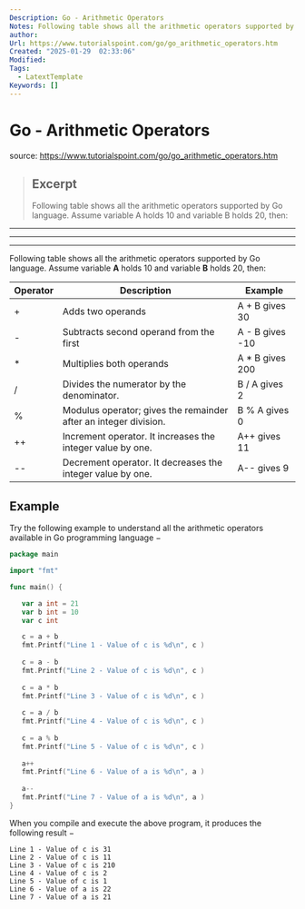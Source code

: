 ```yaml
---
Description: Go - Arithmetic Operators
Notes: Following table shows all the arithmetic operators supported by Go language. Assume variable A holds 10 and variable B holds 20, then:
author: 
Url: https://www.tutorialspoint.com/go/go_arithmetic_operators.htm
Created: "2025-01-29  02:33:06"
Modified: 
Tags:
  - LatextTemplate
Keywords: []
---
```


# Go - Arithmetic Operators

source: https://www.tutorialspoint.com/go/go_arithmetic_operators.htm

> ## Excerpt
> Following table shows all the arithmetic operators supported by Go language. Assume variable A holds 10 and variable B holds 20, then:

---
___

___

Following table shows all the arithmetic operators supported by Go language. Assume variable **A** holds 10 and variable **B** holds 20, then:

| Operator | Description | Example |
| --- | --- | --- |
| + | Adds two operands | A + B gives 30 |
| \- | Subtracts second operand from the first | A - B gives -10 |
| \* | Multiplies both operands | A \* B gives 200 |
| / | Divides the numerator by the denominator. | B / A gives 2 |
| % | Modulus operator; gives the remainder after an integer division. | B % A gives 0 |
| ++ | Increment operator. It increases the integer value by one. | A++ gives 11 |
| \-- | Decrement operator. It decreases the integer value by one. | A-- gives 9 |

## Example

Try the following example to understand all the arithmetic operators available in Go programming language −

```go
package main

import "fmt"

func main() {

   var a int = 21
   var b int = 10
   var c int

   c = a + b
   fmt.Printf("Line 1 - Value of c is %d\n", c )
   
   c = a - b
   fmt.Printf("Line 2 - Value of c is %d\n", c )
   
   c = a * b
   fmt.Printf("Line 3 - Value of c is %d\n", c )
   
   c = a / b
   fmt.Printf("Line 4 - Value of c is %d\n", c )
   
   c = a % b
   fmt.Printf("Line 5 - Value of c is %d\n", c )
   
   a++
   fmt.Printf("Line 6 - Value of a is %d\n", a )
   
   a--
   fmt.Printf("Line 7 - Value of a is %d\n", a )
}
```

When you compile and execute the above program, it produces the following result −

```
Line 1 - Value of c is 31
Line 2 - Value of c is 11
Line 3 - Value of c is 210
Line 4 - Value of c is 2
Line 5 - Value of c is 1
Line 6 - Value of a is 22
Line 7 - Value of a is 21
```
